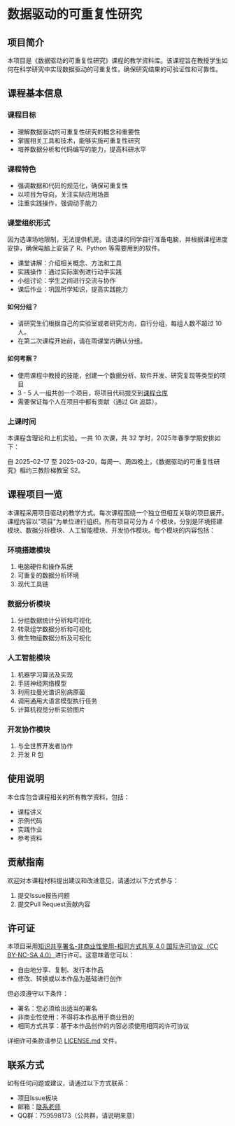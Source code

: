 # 数据驱动的可重复性研究

## 项目简介

本项目是《数据驱动的可重复性研究》课程的教学资料库。该课程旨在教授学生如何在科学研究中实现数据驱动的可重复性，确保研究结果的可验证性和可靠性。

## 课程基本信息

### 课程目标

- 理解数据驱动的可重复性研究的概念和重要性
- 掌握相关工具和技术，能够实施可重复性研究
- 培养数据分析和代码编写的能力，提高科研水平

### 课程特色

- 强调数据和代码的规范化，确保可重复性
- 以项目为导向，关注实际应用场景
- 注重实践操作，强调动手能力

### 课堂组织形式

因为选课场地限制，无法提供机房。请选课的同学自行准备电脑，并根据课程进度安排，确保电脑上安装了 R、Python 等需要用到的软件。

- 课堂讲解：介绍相关概念、方法和工具
- 实践操作：通过实际案例进行动手实践
- 小组讨论：学生之间进行交流与协作
- 课后作业：巩固所学知识，提高实践能力

#### 如何分组？

- 请研究生们根据自己的实验室或者研究方向，自行分组，每组人数不超过 10 人。
- 在第二次课程开始前，请在雨课堂内确认分组。

#### 如何考察？

- 使用课程中教授的技能，创建一个数据分析、软件开发、研究复现等类型的项目
- 3 - 5 人一组共创一个项目，将项目代码提交到[课程仓库](https://github.com/D2RS-2025spring)
- 需要保证每个人在项目中都有贡献（通过 Git 追踪）。

### 上课时间

本课程含理论和上机实验。一共 10 次课，共 32 学时，2025年春季学期安排如下：

自 2025-02-17 至 2025-03-20，每周一、周四晚上，《数据驱动的可重复性研究》相约三教阶梯教室 S2。

## 课程项目一览

本课程采用项目驱动的教学方式。每次课程围绕一个独立但相互关联的项目展开。课程内容以"项目"为单位进行组织。所有项目可分为 4 个模块，分别是环境搭建模块、数据分析模块、人工智能模块、开发协作模块。每个模块的内容包括：

### 环境搭建模块

1. 电脑硬件和操作系统
2. 可重复的数据分析环境
3. 现代工具链

### 数据分析模块

1. 分组数据统计分析和可视化
2. 转录组学数据分析和可视化
3. 微生物组数据分析及可视化

### 人工智能模块

1. 机器学习算法及实现
2. 手搓神经网络模型
3. 利用拉曼光谱识别病原菌
4. 调用通用大语言模型执行任务
5. 计算机视觉分析实验图片

### 开发协作模块

1. 与全世界开发者协作
2. 开发 R 包

## 使用说明

本仓库包含课程相关的所有教学资料，包括：

- 课程讲义
- 示例代码
- 实践作业
- 参考资料

## 贡献指南

欢迎对本课程材料提出建议和改进意见，请通过以下方式参与：

1. 提交Issue报告问题
2. 提交Pull Request贡献内容

## 许可证

本项目采用[知识共享署名-非商业性使用-相同方式共享 4.0 国际许可协议（CC BY-NC-SA 4.0）](LICENSE.md)进行许可。这意味着您可以：

- 自由地分享、复制、发行本作品
- 修改、转换或以本作品为基础进行创作

但必须遵守以下条件：

- 署名：您必须给出适当的署名
- 非商业性使用：不得将本作品用于商业目的
- 相同方式共享：基于本作品创作的内容必须使用相同的许可协议

详细许可条款请参见 [LICENSE.md](LICENSE.md) 文件。

## 联系方式

如有任何问题或建议，请通过以下方式联系：

- 项目Issue板块
- 邮箱：[联系老师](mailto:gaoch@mail.hzau.edu.cn)
- QQ群：759598173（公共群，请说明来意）


<!-- 

## 致谢

感谢所有为本课程建设做出贡献的教师、学生和社区成员。
-->